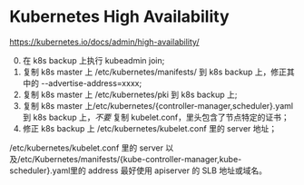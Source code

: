 # Kubernetes High Availability

https://kubernetes.io/docs/admin/high-availability/

0. 在 k8s backup 上执行 kubeadmin join;
1. 复制 k8s master 上 /etc/kubernetes/manifests/ 到 k8s backup 上，修正其中的 --advertise-address=xxxx;
2. 复制 k8s master 上 /etc/kubernetes/pki 到 k8s backup 上;
3. 复制 k8s master 上/etc/kubernetes/{controller-manager,scheduler}.yaml 到 k8s backup 上，*不要* 复制 kubelet.conf，里头包含了节点特定的证书；
4. 修正 k8s backup 上 /etc/kubernetes/kubelet.conf 里的 server 地址；

/etc/kubernetes/kubelet.conf 里的 server 以及/etc/Kubernetes/manifests/{kube-controller-manager,kube-scheduler}.yaml里的 address 最好使用 apiserver 的 SLB 地址或域名。

